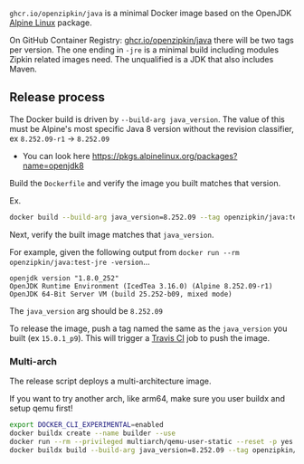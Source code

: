 `ghcr.io/openzipkin/java` is a minimal Docker image based on the OpenJDK [Alpine Linux](https://hub.docker.com/_/alpine) package.

On GitHub Container Registry: [ghcr.io/openzipkin/java](https://github.com/orgs/openzipkin/packages/container/package/java) there will be two tags
per version. The one ending in `-jre` is a minimal build including modules Zipkin related images
need. The unqualified is a JDK that also includes Maven.

## Release process
The Docker build is driven by `--build-arg java_version`. The value of this must be Alpine's
most specific Java 8 version without the revision classifier, ex `8.252.09-r1` -> `8.252.09`
 * You can look here https://pkgs.alpinelinux.org/packages?name=openjdk8

Build the `Dockerfile` and verify the image you built matches that version.

Ex.
```bash
docker build --build-arg java_version=8.252.09 --tag openzipkin/java:test-jre --target jre .
```

Next, verify the built image matches that `java_version`.

For example, given the following output from `docker run --rm openzipkin/java:test-jre -version`...
```
openjdk version "1.8.0_252"
OpenJDK Runtime Environment (IcedTea 3.16.0) (Alpine 8.252.09-r1)
OpenJDK 64-Bit Server VM (build 25.252-b09, mixed mode)
```
The `java_version` arg should be `8.252.09`

To release the image, push a tag named the same as the `java_version` you built (ex `15.0.1_p9`).
This will trigger a [Travis CI](https://travis-ci.org/openzipkin/docker-java) job to push the image.

### Multi-arch
The release script deploys a multi-architecture image.

If you want to try another arch, like arm64, make sure you user buildx and setup qemu first!
```bash
export DOCKER_CLI_EXPERIMENTAL=enabled
docker buildx create --name builder --use
docker run --rm --privileged multiarch/qemu-user-static --reset -p yes
docker buildx build --build-arg java_version=8.252.09 --tag openzipkin/java:test-jre --platform=linux/arm64 --target jre --load .
```
